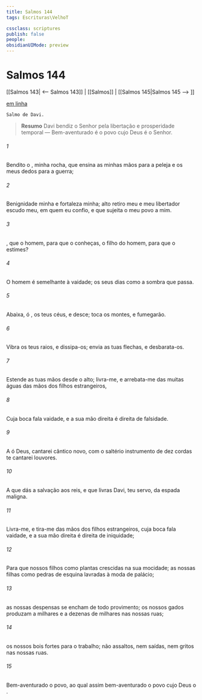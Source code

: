 ```yaml
---
title: Salmos 144
tags: Escrituras\VelhoT

cssclass: scriptures
publish: false
people:
obsidianUIMode: preview
---
```


# Salmos 144
[[Salmos 143| <-- Salmos 143]] | [[Salmos]] | [[Salmos 145|Salmos 145 --> ]]

[em linha](https://churchofjesuschrist.org/study/scriptures/ot/ps/144?lang=por)

```
Salmo de Davi.
```

> __Resumo__
Davi bendiz o Senhor pela libertação e prosperidade temporal — Bem-aventurado é o povo cujo Deus é o Senhor.

###### 1 
Bendito  o , minha rocha, que ensina as minhas mãos para a peleja e os meus dedos para a guerra;

###### 2 
Benignidade minha e fortaleza minha; alto retiro meu e meu libertador  escudo meu, em quem eu confio, e que sujeita o meu povo a mim.

###### 3 
, que  o homem, para que o conheças,  o filho do homem, para que o estimes?

###### 4 
O homem é semelhante à vaidade; os seus dias  como a sombra que passa.

###### 5 
Abaixa, ó , os teus céus, e desce; toca os montes, e fumegarão.

###### 6 
Vibra os teus raios, e dissipa-os; envia as tuas flechas, e desbarata-os.

###### 7 
Estende as tuas mãos desde o alto; livra-me, e arrebata-me das muitas águas  das mãos dos filhos estrangeiros,

###### 8 
Cuja boca fala vaidade, e a sua mão direita é direita de falsidade.

###### 9 
A  ó Deus, cantarei  cântico novo, com o saltério  instrumento de dez cordas te cantarei louvores.

###### 10 
A  que dás a salvação aos reis, e que livras Davi, teu servo, da espada maligna.

###### 11 
Livra-me, e tira-me das mãos dos filhos estrangeiros, cuja boca fala vaidade, e a sua mão direita é direita de iniquidade;

###### 12 
Para que nossos filhos  como plantas crescidas na sua mocidade;  as nossas filhas  como pedras de esquina lavradas à moda de palácio;

###### 13 
 as nossas despensas se encham de todo provimento;  os nossos gados produzam a milhares e a dezenas de milhares nas nossas ruas;

###### 14 
 os nossos bois  fortes para o trabalho;  não  assaltos, nem saídas, nem gritos nas nossas ruas.

###### 15 
Bem-aventurado o povo, ao qual assim  bem-aventurado  o povo cujo Deus  o .

